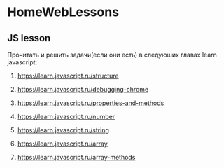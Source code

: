 # HomeWebLessons

## JS lesson

Прочитать и решить задачи(если они есть) в следуюших главах learn javascript:

1) https://learn.javascript.ru/structure

2) https://learn.javascript.ru/debugging-chrome

3) https://learn.javascript.ru/properties-and-methods

4) https://learn.javascript.ru/number

5) https://learn.javascript.ru/string

6) https://learn.javascript.ru/array

7) https://learn.javascript.ru/array-methods
